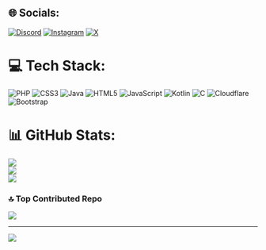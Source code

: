 ## 🌐 Socials:
[![Discord](https://img.shields.io/badge/Discord-%237289DA.svg?logo=discord&logoColor=white)](https://discord.com/users/363400581294850050) [![Instagram](https://img.shields.io/badge/Instagram-%23E4405F.svg?logo=Instagram&logoColor=white)](https://instagram.com/acegoal07) [![X](https://img.shields.io/badge/X-black.svg?logo=X&logoColor=white)](https://x.com/acegoal07) 

# 💻 Tech Stack:
![PHP](https://img.shields.io/badge/php-%23777BB4.svg?style=for-the-badge&logo=php&logoColor=white) ![CSS3](https://img.shields.io/badge/css3-%231572B6.svg?style=for-the-badge&logo=css3&logoColor=white) ![Java](https://img.shields.io/badge/java-%23ED8B00.svg?style=for-the-badge&logo=openjdk&logoColor=white) ![HTML5](https://img.shields.io/badge/html5-%23E34F26.svg?style=for-the-badge&logo=html5&logoColor=white) ![JavaScript](https://img.shields.io/badge/javascript-%23323330.svg?style=for-the-badge&logo=javascript&logoColor=%23F7DF1E) ![Kotlin](https://img.shields.io/badge/kotlin-%237F52FF.svg?style=for-the-badge&logo=kotlin&logoColor=white) ![C](https://img.shields.io/badge/c-%2300599C.svg?style=for-the-badge&logo=c&logoColor=white) ![Cloudflare](https://img.shields.io/badge/Cloudflare-F38020?style=for-the-badge&logo=Cloudflare&logoColor=white) ![Bootstrap](https://img.shields.io/badge/bootstrap-%238511FA.svg?style=for-the-badge&logo=bootstrap&logoColor=white)
# 📊 GitHub Stats:
![](https://github-readme-stats.vercel.app/api?username=acegoal07&theme=dark&hide_border=true&include_all_commits=true&count_private=false)<br/>
![](https://github-readme-streak-stats.herokuapp.com/?user=acegoal07&theme=dark&hide_border=true)<br/>
![](https://github-readme-stats.vercel.app/api/top-langs/?username=acegoal07&theme=dark&hide_border=true&include_all_commits=true&count_private=false&layout=compact)

### 🔝 Top Contributed Repo
![](https://github-contributor-stats.vercel.app/api?username=acegoal07&limit=5&theme=dark&combine_all_yearly_contributions=true)

---
[![](https://visitcount.itsvg.in/api?id=acegoal07&icon=0&color=0)](https://visitcount.itsvg.in)
